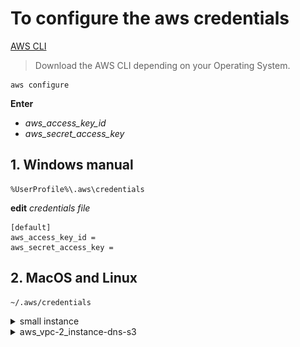 # To configure the aws credentials 

[AWS CLI](https://aws.amazon.com/cli/)

> Download the AWS CLI depending on your Operating System.

    aws configure
**Enter** 
* *aws_access_key_id* 
* *aws_secret_access_key*


## 1. Windows manual 
    %UserProfile%\.aws\credentials

**edit** *credentials file* 

    [default]
    aws_access_key_id = 
    aws_secret_access_key =

## 2. MacOS and Linux

    ~/.aws/credentials


<details><summary>small instance</summary>
<p>

## 1. To start the terraform Initializaton.

    terraform init

## 2. Terraform recommend using consistent formatting in files and modules written by different teams.

    terraform fmt
    
## 3. Terraform also recommend validate your configuration.

    terraform validate

 **If your configuration correct. you would get output like.** 
 *Success! The configuration is valid.*
# To creaate infrastructure 
> Note: make sure you are in same directory file created 

    terraform apply

> Check the your infrastructure before enter **yes**.
# Inspect state
**Once the terraform configuration finished. It is wrote data into a file called** *terraform.tfstate*

## 1. To check current state of your config.

    terraform show

![alt](https://github.com/sada498/Terraform/blob/main/AWS/img/terraformshow.JPG)
# Manually Managing State

## 1. To check the list of resources in state.

    terraform state list

# Test 

## 1. AWS console check

![alt](https://github.com/sada498/Terraform/blob/main/AWS/img/awsconsole.JPG)


# Destroy the Terraform configuration

    terraform destroy


</p>
</details>
<details><summary>aws_vpc-2_instance-dns-s3</summary>
<p>
    
</p>
</details>
